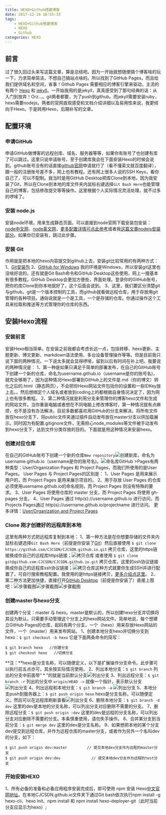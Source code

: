 ```yaml
---
title: HEXO+Github搭建博客
date: 2017-12-16 16:55:33
tags: 
    - HEXO+Github搭建博客
    - HEXO
    - Github
categories: HEXO
---
```

## 前言
过了很久回过头来写这篇文章，算是总结吧。因为一开始就想随便搞个博客啥的玩一下，力求简单简洁，不想自己搞站点啥的。所以找到了GitHub Pages，而且给我们提供域名和空间，省事！Github Pages 需要相应的博客引擎来驱动，主流的有两个 [Hexo](https://hexo.io/) 和 [jekyll](https://jekyllrb.com/)。一开始我用的是jekyll，真真感受到了那句经典的话：从入门到放弃！Orz...。git两者都要，为了push到github。而jekyll需要安装ruby，hexo需要nodejs。两者的官网直观感受和文档介绍详细以及易用性来说，我更倾向于Hexo。于是转用Hexo，后期补写的文章。

## 配置环境
### 申请GitHub
申请GitHub做博客的远程创库、域名、服务器等等，如果你有账号了也创建有库了可以跳过。这里只说申请账号，至于创建库我会在下面安装Hexo的时候会说到。github账号没有的话直接[github官网](https://github.com/)申请就行了（看不懂英文就百度翻译），跟一般的注册账号差不多，网上也有教程。还有网上很多人说的SSH Keys，看你自己了，可以不配制。我当时是用GitHub Desktop把库Clone到本地，因为我安装了Git，所以在Clone到本地的库文件夹内鼠标右键选择`Git Bash Here`也能管理自己的博客，包括修改提交等等操作。这里根据个人实际情况灵活处理，就不过多的啰嗦了。

### 安装 node.js
安装node环境，用来生成静态页面。可以直接到node官网下载安装包安装：[node中文网](http://nodejs.cn/)、[node英文网](https://nodejs.org/en/)，[更多配置详情可点此参考](http://www.runoob.com/nodejs/nodejs-install-setup.html)或者我[这篇文章nodejs安装部分](https://cjcsdn.github.io/2017/12/16/Windows使用vue-cli搭建项目教程/)。如果你已安装有，跳过此步骤。

### 安装 Git
作用就是把本地的hexo内容提交到github上去，安装git比较常用的有两种方式：
1、[Git安装包](https://git-scm.com/downloads)
2、[GitHub for Windows](https://desktop.github.com/)
我的环境是Windows，所以安装git这里也没啥好说的。还有就是Git Bash命令和GitHub Desktop这些使用，网上一搜基本有很多教程。GitHub Desktop会更加方便些，界面处理。登录你的GitHub账号，把你的库Clone到你本地就好了，这个后面会说到。
3、这里，我们要区分清楚git与github。git是一个版本控制的工具，而github就看做远程仓库，用于存放用git管理的各种项目。通俗说就是一个是工具，一个是存储的仓库。你通过操作这个工具来拉取和推送等方式管理你的仓库的东西。

## 安装Hexo流程
### 安装前言
安装Hexo相当简单。在安装之前我都会考虑长远一点，包括转移、hexo更新、主题更新、博文更新、markdown语法使用、多台设备管理操作等等。但是目前我只说下面的两种情况，一下说太多就会显得啰嗦，留到以后有时间在补上吧。我要说的两种情况是：
1、第一种是如果只满足于简单的部署发布，在自己的GitHub账号下创建一个新的仓库，命名为username.github.io（username是你的账号名)，就完全够用了，因为这种情况Hexo部署到GitHub上的文件是.md（你的博文）转化之后的.html（静态网页），不会把你Hexo网站文件包括你的设置和一些IDKey放上去。。然后想绑定个人域名或者放到coding上的都根据自身情况决定了，因为网上也有很多教程。
2、第二种情况就是利用分支来管理你的博客hexo文件和生成的网站文件。当你重装电脑或者想在不同电脑上修改博客时，第一种情况就有点麻烦，也不是没有办法解决，目前多数都喜欢用GitHub的分支来解决。将所有文件放在hexo分支下，将public文件夹通过插件自动发布放在master分支以供加载展示。同时因为有配置.gitignore文件，无需担心node_modules等文件被手动发布到hexo分支下，达到文件分类存放的目的。下面就是用这种情况来安装hexo。

### 创建对应仓库
在自己的GitHub账号下创建一个新的仓库`New repository`![创建新库](01.png)，命名为username.github.io（username是你的账号名)。![命名库](02.png)GitHub >Pages有两种类型：User/Organization Pages 和 Project Pages，而我们所使用的是User Pages。
User Pages 与 Project Pages的区别是：
1、User Pages 是用来展示用户的，而 Project Pages 是用来展示项目的。
2、用于存放 User Pages 的仓库必须使用username.github.io的命名规则，而 Project Pages 则没有特殊的要求。
3、User Pages 将使用仓库的 master 分支，而 Project Pages 将使用 gh-pages 分支。
4、User Pages 通过 http(s)://username.github.io 进行访问，而 Projects Pages通过 http(s)://username.github.io/projectname 进行访问。
更多详情：[User/Organization and Project Pages](https://help.github.com/articles/user-organization-and-project-pages/)

### Clone 刚才创建好的远程库到本地
这里有两种方式把远程库复制到本地：
1、第一种方法是在你想要存储的文件夹内鼠标右键选择`Git Bash Here`（前提是你安装了[Git](https://git-scm.com/downloads)）然后直接使用 `$ git clone https://github.com/CJCSDN/CJCSDN.github.io.git` 拷贝仓库，这里的https链接换成你自己的远程库https链接；![拷贝仓库](04.png)
或者使用 `$ git clone git@github.com:CJCSDN/CJCSDN.github.io.git` 拷贝仓库，这里的ssh协议链接换成你自己的远程库ssh协议链接；![拷贝仓库](05.png)这种方式就要你生成SSH并进行配置了，可自行搜索教程配置。我使用的是https链接拷贝，[更多介绍点这里](https://www.liaoxuefeng.com/wiki/0013739516305929606dd18361248578c67b8067c8c017b000/001375233990231ac8cf32ef1b24887a5209f83e01cb94b000)。
2、第二种方法更加快捷，直接打开[GitHub Desktop](https://desktop.github.com/)（前提是你安装了）直接上图吧：![步骤截图](06.png)![步骤截图](07.png)![步骤截图](08.png)


### 创建master与hexo分支
创建两个分支：master 与 hexo。master是默认的，所以创建hexo分支并切换将其设为默认，只需要手动管理这个分支上的hexo网站文件。简单地说，每个想建立GitHub Pages的仓库，起码有两个分支，一个（hexo）用来存放Hexo网站的文件，一个（master）用来发布网站。
1、创建本地分支hexo并切换分支到hexo：`$ git checkout -b hexo` 它是下面两条命令的简写：
```
$ git branch hexo   //创建分支
$ git checkout hexo   //切换分支
```
**注：**hexo是分支名称，可以随便定义，以下是扩展操作分支命令。此步骤可以执行前五点亦可，其余按实际情况使用。
2、列出本地分支：`$ git branch` 列出的分支中前面带“ * ”的就是当前默认分支![列出分支](03.png)
3、列出远程分支：`$ git branch -r` 列出的分支中 `origin/HEAD ->` 就像一个指针，表示默认分支![列出分支](09.png)
4、列出远程和本地分支：`$ git branch -a` ![列出分支](010.png)
5、本地分支push到服务器上：`$ git push origin hexo` hexo是分支名称，可以随便定义。然后可以在远程库刷新查看![列出分支](011.png)
6、删除本地分支：`$ git branch -d dev` 这里的dev是本地的分支名称，可以列出分支对应删除不需要的分支。
7、删除远程分支：`$ git push origin :dev` 这里的dev是远程的分支名称，可以列出分支对应删除不需要的分支。本条慎重使用，请勿失手操作。
8、合并某分支到当前分支：`$ git merge dev` 这里的dev是分支名称。
9、如果想把本地的某个分支dev提交到远程仓库，并作为远程仓库的master分支，或者作为另外一个名叫dev的分支，如下：
```
$ git push origin dev:master         // 提交本地dev分支作为远程的master分支
$ git push origin dev:dev              // 提交本地dev分支作为远程的test分支
```

### 开始安装HEXO
1、所有必备的准备和必备应用程序安装完成后，即可使用 npm 安装 Hexo[中文官网地址](https://hexo.io/zh-cn/docs/)。在本地CJCSDN.github.io文件夹下通过Git bash依次执行npm install -g hexo-cli、hexo init、npm install 和 npm install hexo-deployer-git（此时当前分支应显示为hexo）;